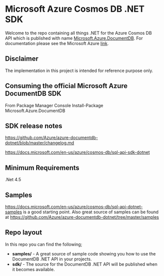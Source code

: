 # Microsoft Azure Cosmos DB .NET SDK

Welcome to the repo containing all things .NET for the Azure Cosmos DB API which is published with name [Microsoft.Azure.DocumentDB](https://www.nuget.org/packages/Microsoft.Azure.DocumentDB/). For documentation please see the Microsoft Azure [link](https://docs.microsoft.com/en-us/azure/cosmos-db/documentdb-sdk-dotnet).

## Disclaimer
The implementation in this project is intended for reference purpose only.

## Consuming the official Microsoft Azure DocumentDB SDK
From Package Manager Console
   Install-Package Microsoft.Azure.DocumentDB
   
## SDK release notes
https://github.com/Azure/azure-documentdb-dotnet/blob/master/changelog.md 

https://docs.microsoft.com/en-us/azure/cosmos-db/sql-api-sdk-dotnet

## Minimum Requirements
.Net 4.5

## Samples
https://docs.microsoft.com/en-us/azure/cosmos-db/sql-api-dotnet-samples is a good starting point.
Also great source of samples can be found at https://github.com/Azure/azure-documentdb-dotnet/tree/master/samples

## Repo layout
In this repo you can find the following;

- **samples/** - A great source of sample code showing you how to use the DocumentDB .NET API in your projects.
- **sdk/** - The source for the DocumentDB .NET API will be published when it becomes available. 

